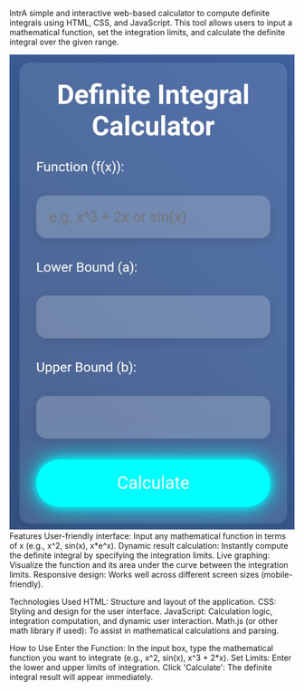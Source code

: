 IntrA simple and interactive web-based calculator to compute definite integrals using HTML, CSS, and JavaScript. This tool allows users to input a mathematical function, set the integration limits, and calculate the definite integral over the given range.
<div align="center">
  <img src="Screenshot_2025-06-14-16-52-17-89_439a3fec0400f8974d35eed09a31f914.jpg" alt="DevOpsShack Banner">
</div>
Features
User-friendly interface: Input any mathematical function in terms of x (e.g., x^2, sin(x), x*e^x).
Dynamic result calculation: Instantly compute the definite integral by specifying the integration limits.
Live graphing: Visualize the function and its area under the curve between the integration limits.
Responsive design: Works well across different screen sizes (mobile-friendly).

Technologies Used
HTML: Structure and layout of the application.
CSS: Styling and design for the user interface.
JavaScript: Calculation logic, integration computation, and dynamic user interaction.
Math.js (or other math library if used): To assist in mathematical calculations and parsing.


How to Use
Enter the Function: In the input box, type the mathematical function you want to integrate (e.g., x^2, sin(x), x^3 + 2*x).
Set Limits: Enter the lower and upper limits of integration.
Click 'Calculate': The definite integral result will appear immediately.
